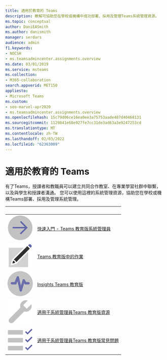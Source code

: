 ```yaml
---
title: 適用於教育的 Teams
description: 瞭解可協助您在學校或機構中成功部署、採用及管理Teams系統管理資源。
ms.topic: conceptual
author: DaniEASmith
ms.author: danismith
manager: serdars
audience: admin
f1.keywords:
- NOCSH
- ms.teamsadmincenter.assignments.overview
ms.date: 03/01/2019
ms.service: msteams
ms.collection:
- M365-collaboration
search.appverid: MET150
appliesto:
- Microsoft Teams
ms.custom:
- seo-marvel-apr2020
- ms.teamsadmincenter.assignments.overview
ms.openlocfilehash: 15c79d06ce16ea0ee3a75753aade487d40468131
ms.sourcegitcommit: 1129841e68e927fe7cc31de3ad63a3e9247253cd
ms.translationtype: MT
ms.contentlocale: zh-TW
ms.lasthandoff: 02/03/2022
ms.locfileid: "62363009"
---
```

# <a name="teams-for-education"></a>適用於教育的 Teams

有了Teams，授課者和教職員可以建立共同合作教室、在專業學習社群中聯繫，以及與學生和授課者溝通。 您可以使用這裡的系統管理資源，協助您在學校或機構Teams部署、採用及管理系統管理。 


|&nbsp;|&nbsp;|
| ------------- | ------------- |
| ![向右箭號圖示的螢幕擷取畫面。](../media/arrow-right-2-teams.svg)  |  [快速入門 - Teams 教育版系統管理員](../teams-quick-start-edu.yml) |
| ![紙張和鉛筆圖示的螢幕擷取畫面。](../media/sign-up-teams.svg) | [Teams 教育版中的作業](./assignments-in-teams.md) |
| ![深入見解圖示的螢幕擷取畫面。](../media/insights-teams.svg) | [Insights Teams 教育版](../class-insights.md) |
| ![工具箱圖示的螢幕擷取畫面。](../media/toolbox.svg)  |  [適用于系統管理員Teams 教育版資源](../resources-teams-edu.md) |
| ![檢查清單圖示的螢幕擷取畫面。](../media/task-checklist-planning-teams.svg)  |  [適用于系統管理員Teams 教育版常見問題](../plan-teams-governance-edu.md) |
